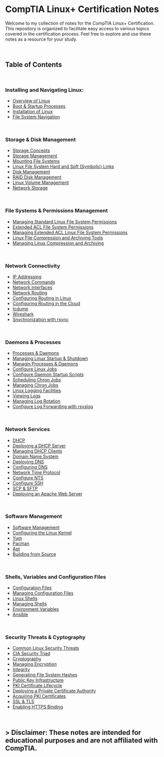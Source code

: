 # CompTIA Linux+ Certification Notes

Welcome to my collection of notes for the CompTIA Linux+ Certification. This repository is organized to facilitate easy access to various topics covered in the certification process. Feel free to explore and use these notes as a resource for your study.

<br>

## Table of Contents

<br>

### Installing and Navigating Linux:

* [Overview of Linux](./Installation&FSys_Navigation/Overview.md)
* [Boot & Startup Processes](./Installation&FSys_Navigation/Startup.md)
* [Installation of Linux](./Installation&FSys_Navigation/Installation.md)
* [File System Navigation](./Installation&FSys_Navigation/File_Sys_Nav.md)

<br>

### Storage & Disk Management

* [Storage Concepts](./Storage&File_Systems/Storage_Concepts.md)
* [Storage Management](./Storage&File_Systems/Storage_Management.md)
* [Mounting File Systems](./Storage&File_Systems/Mount.md)
* [Linux File System Hard and Soft (Symbolic) Links](./Storage&File_Systems/Links.md)
* [Disk Management](./Storage&File_Systems/Disk_Management.md)
* [RAID Disk Management](./Storage&File_Systems/RAID.md)
* [Linux Volume Management](./Storage&File_Systems/LVM.md)
* [Network Storage](./Storage&File_Systems/Network_Storage.md)

<br>

### File Systems & Permissions Management

* [Managing Standard Linux File System Permissions](./Perms_Mans/1Standard_Perms.md)
* [Extended ACL File System Permissions](./Perms_Mans/3ACL.md)
* [Managing Extended ACL Linux File System Permissions](./Perms_Mans/4ACL_Man.md)
* [Linux File Compression and Archiving Tools](./Perms_Mans/5Compression.md)
* [Managing Linux Compression and Archiving](./Perms_Mans/6Comp_Man.md)

<br>

### Network Connectivity

* [IP Addressing](./Network_Connectivity/IP_Addressing.md)
* [Network Commands](./Network_Connectivity/Network_Commands.md)
* [Network Interfaces](./Network_Connectivity/Network_Interfaces.md.md)
* [Network Routing](./Network_Connectivity/Network_Routing.md)
* [Configuring Routing in Linux](./Network_Connectivity/Config_Routing.md)
* [Configuring Routing in the Cloud](./Network_Connectivity/Config_Cloud_Routing)
* [tcdump](./Network_Connectivity/tcpdump.md)
* [Wireshark](./Network_Connectivity/Wireshark.md)
* [Snychronization with rsync](./Network_Connectivity/SynchWith_rsync.md)

<br>

### Daemons & Processes

* [Processes & Daemons](./5_Daemons&Processes/1Processes&Daemons.md)
* [Managing Linux Startup & Shutdown](./5_Daemons&Processes/2Startup&Shutdown.md)
* [Managin Processes & Daemons](./5_Daemons&Processes/3Managing_Procs&Daemons.md)
* [Configure Linux Jobs](./5_Daemons&Processes/4Configure_Jobs.md)
* [Configure Daemon Startup Scripts](./5_Daemons&Processes/5Config_DaemonSS.md)
* [Scheduling Chron Jobs](./5_Daemons&Processes/6Chron_Scheduling.md)
* [Managing Chron Jobs](./5_Daemons&Processes/7Chron_Managing.md)
* [Linux Logging Facilities](./5_Daemons&Processes/8Logs_Facilities.md)
* [Viewing Logs](./5_Daemons&Processes/9Logs_Viewing.md)
* [Managing Log Rotation](./5_Daemons&Processes/10Logs_Rotate_Manage.md)
* [Configure Log Forwarding with rsyslog](./5_Daemons&Processes/11ForwardingWith_rsyslog.md)


<br>

### Network Services

* [DHCP](./6_Network_Services/1_DHCP.md)
* [Deploying a DHCP Server](./6_Network_Services/2_Deploying_DHCP.md)
* [Managing DHCP Clients](./6_Network_Services/3_Managing_DHCP.md)
* [Domain Name System](./6_Network_Services/4_DNS.md)
* [Deploying DNS](./6_Network_Services/5_Deploy_DNS.md)
* [Configuring DNS](./6_Network_Services/6_Configure_DNS.md)
* [Network Time Protocol](./6_Network_Services/7_NTP.md)
* [Configure NTS](./6_Network_Services/8_Configure_NTS.md)
* [Configure SSH](./6_Network_Services/9_Configure_SSH.md)
* [SCP & SFTP](./6_Network_Services/10_SCP&SFTP.md)
* [Deploying an Apache Web Server](./6_Network_Services/11_Apache_Server.md)

<br>

### Software Management

* [Software Management](./7_Software_Management/1_Software_Management.md)
* [Configuring the Linux Kernel](./7_Software_Management/2_Config_Linux_Kernel.md)
* [Yum](./7_Software_Management/3_Yum.md)
* [Pacman](./7_Software_Management/4_Pacman.md)
* [Apt](./7_Software_Management/5_Apt.md)
* [Building from Source](./7_Software_Management/6_Source_Build.md)

<br>

### Shells, Variables and Configuration Files

* [Configuration Files](./8_Shells&Variables/1_Configuration_Files.md)
* [Managing Configuration Files](./8_Shells&Variables/2_Managing_Config_Files.md)
* [Linux Shells](./8_Shells&Variables/3_Linux_Shells.md)
* [Managing Shells](./8_Shells&Variables/4_Managing_Shells.md)
* [Environment Variables](./8_Shells&Variables/5_Env_Variables.md)
* [Ansible](./8_Shells&Variables/6_Ansible.md)

<br>

### Security Threats & Cyptography

* [Common Linux Security Threats](./9_Threats&Cryptography/1_Security_Threats.md)
* [CIA Security Triad](./9_Threats&Cryptography/2_CIA_Triad.md)
* [Cryptography](./9_Threats&Cryptography/3_Cryptography.md)
* [Managing Encryption](./9_Threats&Cryptography/4_Managing_Encryption.md)
* [Integrity](./9_Threats&Cryptography/5_Integrity.md)
* [Generating File System Hashes](./9_Threats&Cryptography/6_Hashes.md)
* [Public Key Infrastructure](./9_Threats&Cryptography/7_PKI.md)
* [PKI Certificate Lifecycle](./9_Threats&Cryptography/8_Certificate_Lifecycle.md)
* [Deploying a Private Certificate Authority](./9_Threats&Cryptography/9_Private_CA.md)
* [Acquiring PKI Certificates](./9_Threats&Cryptography/10_PKI_Certificates.md)
* [SSL & TLS](./9_Threats&Cryptography/11_SSL&TLS.md)
* [Enabling HTTPS Binding](./9_Threats&Cryptography/12_HTTPS_Binding.md)

<!-- <br> -->

<!-- ### Authentication & Authorization -->

<!-- <br> -->

<!-- ### Firewalls & Monitoring -->

<!-- <br> -->

<!-- ### Securing Linux -->

<!-- <br> -->

<!-- ### Managing SELinux -->

<!-- <br> -->

<!-- ### Bash Scripting -->

<!-- <br> -->

<!-- ### Application Containers -->

<!-- <br> -->

<!-- ### Infrastructure as Code -->

<!-- <br> -->

<!-- ### Performance Troublshooting -->

<!-- <br> -->

<!-- ### Network & Storage Troublshooting -->

<!-- <br> -->

<!-- ### Permissions Issues & Restoring Linux OS -->

<!-- <br> -->

<!-- ### Systemd for Troublshooting -->

<br>

## > Disclaimer: These notes are intended for educational purposes and are not affiliated with CompTIA.
